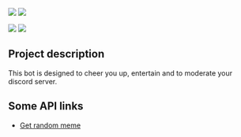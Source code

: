 ![](https://img.shields.io/badge/progress-developing-green)
![](https://img.shields.io/badge/version-0.0-green)

![](https://img.shields.io/badge/Python-v3.7-blue)
![](https://img.shields.io/badge/lib-Discord.py-blue)

## Project description
This bot is designed to cheer you up, entertain and to moderate your discord server.

## Some API links
- [Get random meme](https://some-random-api.ml/meme)
